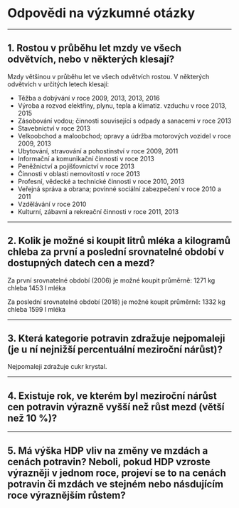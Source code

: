 # Odpovědi na výzkumné otázky
---
## 1. Rostou v průběhu let mzdy ve všech odvětvích, nebo v některých klesají?
Mzdy většinou v průběhu let ve všech odvětvích rostou. V některých odvětvích v určitých letech klesají:
- Těžba a dobývání v roce 2009, 2013, 2013, 2016
- Výroba a rozvod elektřiny, plynu, tepla a klimatiz. vzduchu v roce 2013, 2015
- Zásobování vodou; činnosti související s odpady a sanacemi v roce 2013
- Stavebnictví v roce 2013
- Velkoobchod a maloobchod; opravy a údržba motorových vozidel v roce 2009, 2013
- Ubytování, stravování a pohostinství v roce 2009, 2011
- Informační a komunikační činnosti v roce 2013
- Peněžnictví a pojišťovnictví v roce 2013
- Činnosti v oblasti nemovitostí v roce 2013
- Profesní, vědecké a technické činnosti v roce 2010, 2013
- Veřejná správa a obrana; povinné sociální zabezpečení v roce 2010 a 2011
- Vzdělávání v roce 2010 
- Kulturní, zábavní a rekreační činnosti v roce 2011, 2013

---
## 2. Kolik je možné si koupit litrů mléka a kilogramů chleba za první a poslední srovnatelné období v dostupných datech cen a mezd?
Za první srovnatelné období (2006) je možné koupit průměrně:
1271 kg chleba
1453 l mléka

Za poslední srovnatelné období (2018) je možné koupit průměrně:
1332 kg chleba
1599 l mléka

---
## 3. Která kategorie potravin zdražuje nejpomaleji (je u ní nejnižší percentuální meziroční nárůst)?
Nejpomaleji zdražuje cukr krystal.

---
## 4. Existuje rok, ve kterém byl meziroční nárůst cen potravin výrazně vyšší než růst mezd (větší než 10 %)?


---
## 5. Má výška HDP vliv na změny ve mzdách a cenách potravin? Neboli, pokud HDP vzroste výrazněji v jednom roce, projeví se to na cenách potravin či mzdách ve stejném nebo násdujícím roce výraznějším růstem?


